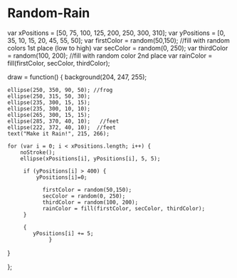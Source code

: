 # Random-Rain
var xPositions = [50, 75, 100, 125, 200, 250, 300, 310];
var yPositions = [0, 35, 10, 15, 20, 45, 55, 50];
var firstColor = random(50,150);  //fill with random colors 1st place (low to high)
var secColor = random(0, 250);
var thirdColor = random(100, 200);   //fill with random color 2nd place
var rainColor = fill(firstColor, secColor, thirdColor);


draw = function() {
    background(204, 247, 255);
    
    ellipse(250, 350, 90, 50); //frog
    ellipse(250, 315, 50, 30);
    ellipse(235, 300, 15, 15);
    ellipse(235, 300, 10, 10);
    ellipse(265, 300, 15, 15);
    ellipse(285, 370, 40, 10);   //feet
    ellipse(222, 372, 40, 10);  //feet
    text("Make it Rain!", 215, 266);
    
    for (var i = 0; i < xPositions.length; i++) {
        noStroke();
        ellipse(xPositions[i], yPositions[i], 5, 5);
        
         if (yPositions[i] > 400) {
             yPositions[i]=0;
            
               firstColor = random(50,150);
               secColor = random(0, 250);
               thirdColor = random(100, 200);
               rainColor = fill(firstColor, secColor, thirdColor); 
         }
        
         {
            yPositions[i] += 5;
                 }
}
    
};
